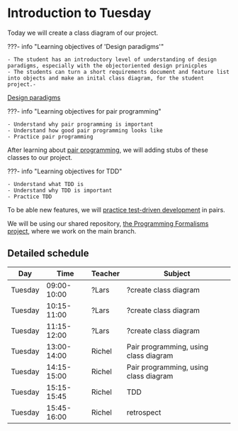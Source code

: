 # Introduction to Tuesday

Today we will create a class diagram of our project.

???- info "Learning objectives of 'Design paradigms'"

    - The student has an introductory level of understanding of design paradigms, especially with the objectoriented design prinicples
    - The students can turn a short requirements document and feature list into objects and make an inital class diagram, for the student project.-

[Design paradigms](design_develop/class_design.md)


???- info "Learning objectives for pair programming"

    - Understand why pair programming is important
    - Understand how good pair programming looks like
    - Practice pair programming

After learning about [pair programming](pair_programming/README.md),
we will adding stubs of these classes to our project.

???- info "Learning objectives for TDD"

    - Understand what TDD is
    - Understand why TDD is important
    - Practice TDD

To be able new features, we will 
[practice test-driven development](tdd/README.md)
in pairs.

We will be using our shared repository,
[the Programming Formalisms project](https://github.com/programming-formalisms/programming_formalisms_project_summer_2024),
where we work on the main branch.

## Detailed schedule

Day      |Time       |Teacher|Subject
---------|-----------|-------|-----------------------------------------------------------
Tuesday  |09:00-10:00|?Lars  |?create class diagram
Tuesday  |10:15-11:00|?Lars  |?create class diagram
Tuesday  |11:15-12:00|?Lars  |?create class diagram
Tuesday  |13:00-14:00|Richel |Pair programming, using class diagram
Tuesday  |14:15-15:00|Richel |Pair programming, using class diagram
Tuesday  |15:15-15:45|Richel |TDD
Tuesday  |15:45-16:00|Richel |retrospect
